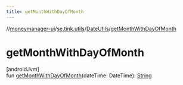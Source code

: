 ```yaml
---
title: getMonthWithDayOfMonth
---
```

//[moneymanager-ui](../../../index.html)/[se.tink.utils](../index.html)/[DateUtils](index.html)/[getMonthWithDayOfMonth](get-month-with-day-of-month.html)



# getMonthWithDayOfMonth



[androidJvm]\
fun [getMonthWithDayOfMonth](get-month-with-day-of-month.html)(dateTime: DateTime): [String](https://kotlinlang.org/api/latest/jvm/stdlib/kotlin/-string/index.html)




